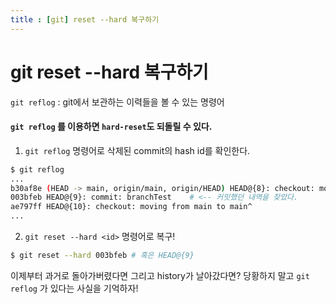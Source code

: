 ```yaml
---
title : [git] reset --hard 복구하기
---
```

# git reset --hard 복구하기

`git reflog` : git에서 보관하는 이력들을 볼 수 있는 명령어

#### `git reflog` 를 이용하면 `hard-reset`도 되돌릴 수 있다.

1. `git reflog` 명령어로 삭제된 commit의 hash id를 확인한다.

```bash
$ git reflog
...
b30af8e (HEAD -> main, origin/main, origin/HEAD) HEAD@{8}: checkout: moving from 003bfebbd65f84dab39b1b2d51c221fe0a1da399 to main
003bfeb HEAD@{9}: commit: branchTest	# <-- 커밋했던 내역을 찾았다.
ae797ff HEAD@{10}: checkout: moving from main to main^
...
```
2. `git reset --hard <id>` 명령어로 복구!
```bash
$ git reset --hard 003bfeb # 혹은 HEAD@{9}
```

이제부터 과거로 돌아가버렸다면 그리고 history가 날아갔다면? 당황하지 말고 `git reflog` 가 있다는 사실을 기억하자!